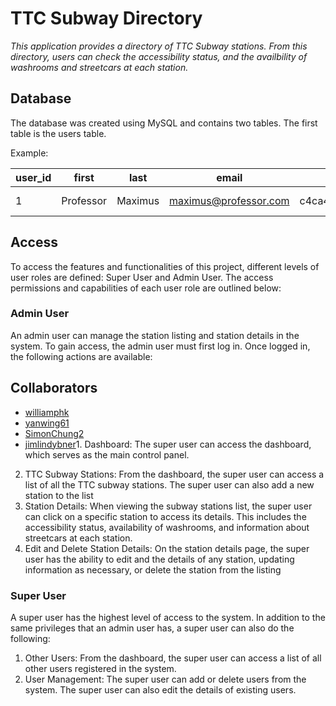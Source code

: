 # TTC Subway Directory 


*This application provides a directory of TTC Subway stations. From this directory, users can check the accessibility status, and the availbility of washrooms and streetcars at each station.*


## Database

The database was created using MySQL and contains two tables. The first table is the users table.

Example:

| user_id | first | last | email | password | active | dateAdded |
| ------- | ----- | ---- | ----- | -------- | ------ | --------- |
| 1 | Professor | Maximus | maximus@professor.com | c4ca4238a0b923820dcc509a6f75849b | Yes | 2023-07-15

## Access

To access the features and functionalities of this project, different levels of user roles are defined: Super User and Admin User. The access permissions and capabilities of each user role are outlined below:

### Admin User 

An admin user can manage the station listing and station details in the system. To gain access, the admin user must first log in. Once logged in, the following actions are available:
## Collaborators
- [williamphk](https://github.com/williamphk)
- [yanwing61](https://github.com/yanwing61)
- [SimonChung2](https://github.com/SimonChung2)
- [jimlindybner](https://github.com/jimlindybner)1.	Dashboard: The super user can access the dashboard, which serves as the main control panel.
2.	TTC Subway Stations: From the dashboard, the super user can access a list of all the TTC subway stations. The super user can also add a new station to the list
3.	Station Details: When viewing the subway stations list, the super user can click on a specific station to access its details. This includes the accessibility status, availability of washrooms, and information about streetcars at each station. 
4.	Edit and Delete Station Details: On the station details page, the super user has the ability to edit and the details of any station, updating information as necessary, or delete the station from the listing

### Super User 

A super user has the highest level of access to the system. In addition to the same privileges that an admin user has, a super user can also do the following:

1.	Other Users: From the dashboard, the super user can access a list of all other users registered in the system.
2.	User Management: The super user can add or delete users from the system. The super user can also edit the details of existing users.
